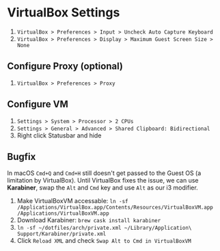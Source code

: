 # VirtualBox Settings

1. `VirtualBox > Preferences > Input > Uncheck Auto Capture Keyboard`
1. `VirtualBox > Preferences > Display > Maximum Guest Screen Size > None`

## Configure Proxy (optional)

1. `VirtualBox > Preferences > Proxy`

## Configure VM

1. `Settings > System > Processor > 2 CPUs`
1. `Settings > General > Advanced > Shared Clipboard: Bidirectional`
1. Right click Statusbar and hide

## Bugfix

In macOS `Cmd+Q` and `Cmd+H` still doesn't get passed to the Guest OS (a limitation by VirtualBox).
Until VirtualBox fixes the issue, we can use **Karabiner**, swap the `Alt` and `Cmd` key and use `Alt` as our i3 modifier.

1. Make VirtualBoxVM accessable: `ln -sf /Applications/VirtualBox.app/Contents/Resources/VirtualBoxVM.app /Applications/VirtualBoxVM.app`
1. Download Karabiner: `brew cask install karabiner`
1. `ln -sf ~/dotfiles/arch/private.xml ~/Library/Application\ Support/Karabiner/private.xml`
1. Click `Reload XML` and check `Swap Alt to Cmd in VirtualBoxVM`

